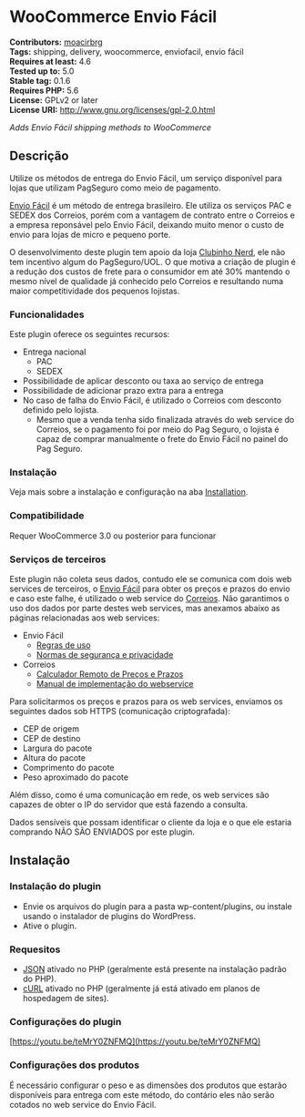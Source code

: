 # WooCommerce Envio Fácil #
**Contributors:** [moacirbrg](https://profiles.wordpress.org/moacirbrg)<br/>
**Tags:** shipping, delivery, woocommerce, enviofacil, envio fácil<br/>
**Requires at least:** 4.6<br/>
**Tested up to:** 5.0<br/>
**Stable tag:** 0.1.6<br/>
**Requires PHP:** 5.6<br/>
**License:** GPLv2 or later<br/>
**License URI:** http://www.gnu.org/licenses/gpl-2.0.html<br/>

*Adds Envio Fácil shipping methods to WooCommerce*

## Descrição ##

Utilize os métodos de entrega do Envio Fácil, um serviço disponível para lojas que utilizam PagSeguro como meio de pagamento.

[Envio Fácil](https://pagseguro.uol.com.br/para-seu-negocio/online/envio-facil) é um método de entrega brasileiro. Ele utiliza os serviços PAC e SEDEX dos Correios, porém com a vantagem de contrato entre o Correios e a empresa reponsável pelo Envio Fácil, deixando muito menor o custo de envio para lojas de micro e pequeno porte.

O desenvolvimento deste plugin tem apoio da loja [Clubinho Nerd](https://clubinhonerd.com.br/), ele não tem incentivo algum do PagSeguro/UOL. O que motiva a criação de plugin é a redução dos custos de frete para o consumidor em até 30% mantendo o mesmo nível de qualidade já conhecido pelo Correios e resultando numa maior competitividade dos pequenos lojistas.

### Funcionalidades ###

Este plugin oferece os seguintes recursos:

- Entrega nacional
  - PAC
  - SEDEX
- Possibilidade de aplicar desconto ou taxa ao serviço de entrega
- Possibilidade de adicionar prazo extra para a entrega
- No caso de falha do Envio Fácil, é utilizado o Correios com desconto definido pelo lojista.
  - Mesmo que a venda tenha sido finalizada através do web service do Correios, se o pagamento foi por meio do Pag Seguro, o lojista é capaz de comprar manualmente o frete do Envio Fácil no painel do Pag Seguro.

### Instalação ###

Veja mais sobre a instalação e configuração na aba [Installation](http://wordpress.org/plugins/woocommerce-envio-facil/installation/).

### Compatibilidade ###

Requer WooCommerce 3.0 ou posterior para funcionar

### Serviços de terceiros ###

Este plugin não coleta seus dados, contudo ele se comunica com dois web services de terceiros, o [Envio Fácil](https://pagseguro.uol.com.br/para-seu-negocio/online/envio-facil#rmcl) para obter os preços e prazos do envio e caso este falhe, é utilizado o web service do [Correios](http://www.correios.com.br/). Não garantimos o uso dos dados por parte destes web services, mas anexamos abaixo as páginas relacionadas aos web services:
- Envio Fácil
  - [Regras de uso](https://pagseguro.uol.com.br/sobre/regras-de-uso)
  - [Normas de segurança e privacidade](https://sac.uol.com.br/info/protecao_privacidade/normas_protecao_privacidade.jhtm)
- Correios
  - [Calculador Remoto de Preços e Prazos](http://www.correios.com.br/precos-e-prazos/calculador-remoto-de-precos-e-prazos)
  - [Manual de implementação do webservice](http://www.correios.com.br/a-a-z/pdf/calculador-remoto-de-precos-e-prazos/manual-de-implementacao-do-calculo-remoto-de-precos-e-prazos)

Para solicitarmos os preços e prazos para os web services, enviamos os seguintes dados sob HTTPS (comunicação criptografada):
- CEP de origem
- CEP de destino
- Largura do pacote
- Altura do pacote
- Comprimento do pacote
- Peso aproximado do pacote

Além disso, como é uma comunicação em rede, os web services são capazes de obter o IP do servidor que está fazendo a consulta.

Dados sensíveis que possam identificar o cliente da loja e o que ele estaria comprando NÃO SÃO ENVIADOS por este plugin.

## Instalação ##

### Instalação do plugin ###

- Envie os arquivos do plugin para a pasta wp-content/plugins, ou instale usando o instalador de plugins do WordPress.
- Ative o plugin.

### Requesitos ###

- [JSON](https://secure.php.net/manual/pt_BR/book.json.php) ativado no PHP (geralmente está presente na instalação padrão do PHP).
- [cURL](http://php.net/manual/pt_BR/book.curl.php) ativado no PHP (geralmente já está ativado em planos de hospedagem de sites).

### Configurações do plugin ###

[https://youtu.be/teMrY0ZNFMQ](https://youtu.be/teMrY0ZNFMQ)

### Configurações dos produtos ###

É necessário configurar o peso e as dimensões dos produtos que estarão disponíveis para entrega com este método, do contário eles não serão cotados no web service do Envio Fácil.